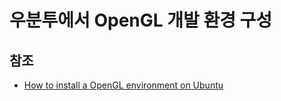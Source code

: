 # 우분투에서 OpenGL 개발 환경 구성

## 참조

- [How to install a OpenGL environment on Ubuntu](https://medium.com/@Plimsky/how-to-install-a-opengl-environment-on-ubuntu-e3918cf5ab6c)